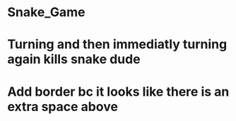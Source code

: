 # Snake_Game
# Turning and then immediatly turning again kills snake dude
# Add border bc it looks like there is an extra space above
# 